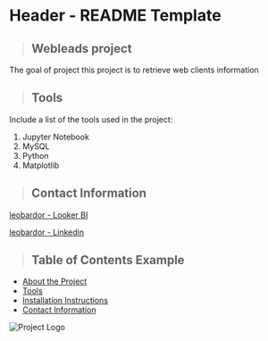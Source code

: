 # Header - README Template

<a class="anchor" id="about_the_project"></a>
>## Webleads project
The goal of project  this project is to retrieve web clients information

<a class="anchor" id="tools"></a>
>## Tools
Include a list of the tools used in the project:
1. Jupyter Notebook
2. MySQL
3. Python
4. Matplotlib

<a class="anchor" id="contact"></a>
>## Contact Information
[leobardor - Looker BI](https://community.looker.com/members/leobardor-25053)

[leobardor - Linkedin](https://www.linkedin.com/in/leobardo-rdz-cavazos/)

>## Table of Contents Example
* [About the Project](#about_the_project)
* [Tools](#tools)
* [Installation Instructions](#installation_instructions)
* [Contact Information](#contact)

![Project Logo](https://cdn.pimylifeup.com/wp-content/uploads/2019/10/Installing-Python-on-Linux-Thumbnail.jpg "Project logo - markdown")

